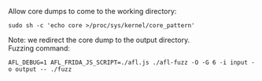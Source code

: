 Allow core dumps to come to the working directory:
```
sudo sh -c 'echo core >/proc/sys/kernel/core_pattern'
```
Note: we redirect the core dump to the output directory. <br>
Fuzzing command:
```
AFL_DEBUG=1 AFL_FRIDA_JS_SCRIPT=./afl.js ./afl-fuzz -O -G 6 -i input -o output -- ./fuzz
```
